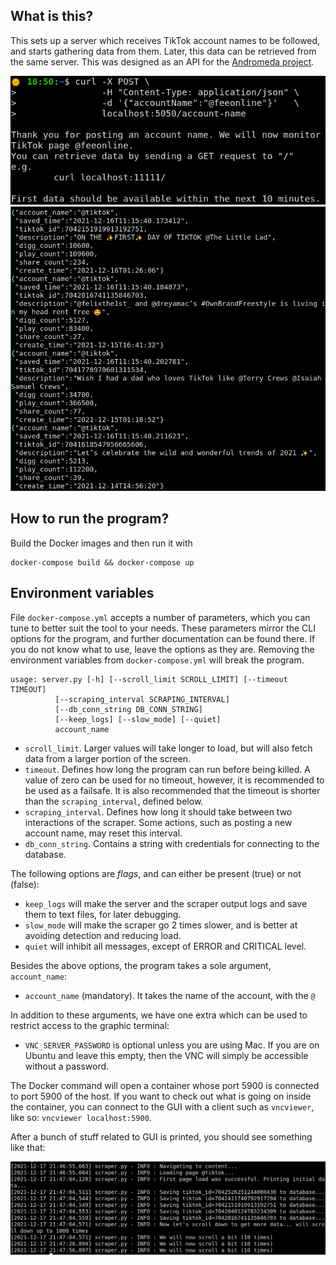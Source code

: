 ## What is this?
This sets up a server which receives TikTok account names to be followed, and
starts gathering data from them. Later, this data can be retrieved from the same
server. This was designed as an API for the [Andromeda project](https://github.com/Jellyfish-Insights/andromeda).

![](docs/img/curl-posting-account-name.png)
![](docs/img/data-screenshot.png)

## How to run the program?

Build the Docker images and then run it with
```
docker-compose build && docker-compose up
```

## Environment variables
File `docker-compose.yml` accepts a number of parameters, which you can tune to
better suit the tool to your needs. These parameters mirror the CLI options for
the program, and further documentation can be found there. If you do not know
what to use, leave the options as they are. Removing the environment variables from 
`docker-compose.yml` will break the program.

```
usage: server.py [-h] [--scroll_limit SCROLL_LIMIT] [--timeout TIMEOUT]
          [--scraping_interval SCRAPING_INTERVAL]
          [--db_conn_string DB_CONN_STRING]
          [--keep_logs] [--slow_mode] [--quiet]
          account_name
```

- `scroll_limit`. Larger values will take longer to load, but will also fetch
data from a larger portion of the screen.
- `timeout`. Defines how long the program can run before being killed. A value
of zero can be used for no timeout, however, it is recommended to be used as a
failsafe. It is also recommended that the timeout is shorter than the `scraping_interval`,
defined below.
- `scraping_interval`. Defines how long it should take between two interactions
of the scraper. Some actions, such as posting a new account name, may reset this
interval.
- `db_conn_string`. Contains a string with credentials for connecting to the
database.

The following options are *flags*, and can either be present (true) or not (false):

- `keep_logs` will make the server and the scraper output logs and save them to
text files, for later debugging.
- `slow_mode` will make the scraper go 2 times slower, and is better at avoiding
detection and reducing load.
- `quiet` will inhibit all messages, except of ERROR and CRITICAL level.

Besides the above options, the program takes a sole argument, `account_name`:
- `account_name` (mandatory). It takes the name of the account, with the `@`

In addition to these arguments, we have one extra which can be used to restrict access
to the graphic terminal:
- `VNC_SERVER_PASSWORD` is optional unless you are using Mac. If you are on
Ubuntu and leave this empty, then the VNC will simply be accessible without
a password.

The Docker command will open a container whose port 5900 is connected to port 5900 of the host. If you want to check out what is going on inside the container, you can connect to the GUI with a client such as `vncviewer`, like so: `vncviewer localhost:5900`.

After a bunch of stuff related to GUI is printed, you should see something like that:

![](docs/img/server.png)